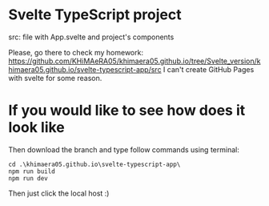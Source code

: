 # Svelte TypeScript project

src: file with App.svelte and project's components

Please, go there to check my homework: https://github.com/KHiMAeRA05/khimaera05.github.io/tree/Svelte_version/khimaera05.github.io/svelte-typescript-app/src
I can't create GitHub Pages with svelte for some reason.
# If you would like to see how does it look like
Then download the branch and type follow commands using terminal:
```
cd .\khimaera05.github.io\svelte-typescript-app\
npm run build
npm run dev
```
Then just click the local host :)
